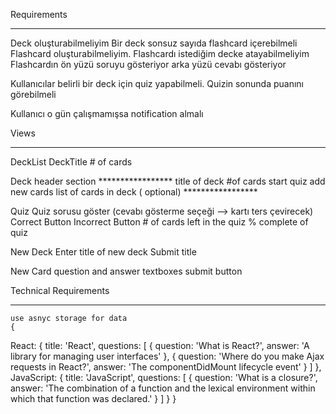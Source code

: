 Requirements
**************************************************
Deck oluşturabilmeliyim
Bir deck sonsuz sayıda flashcard içerebilmeli
Flashcard oluşturabilmeliyim.
Flashcardı istediğim decke atayabilmeliyim
Flashcardın ön yüzü 
	soruyu gösteriyor
	arka yüzü cevabı gösteriyor
	
Kullanıcılar belirli bir deck için quiz yapabilmeli.
Quizin sonunda puanını görebilmeli

Kullanıcı o gün çalışmamışsa notification almalı

Views
***************************************************
DeckList
	DeckTitle
	# of cards

Deck
	header section
	*****************
	title of deck
	#of cards
	start quiz
	add new cards
	list of cards in deck ( optional)
	*****************
	
Quiz
	Quiz sorusu göster
	(cevabı gösterme seçeği --> kartı ters çevirecek)
	Correct Button
	Incorrect Button
	# of cards left in the quiz
	% complete of quiz

New Deck
	Enter title of new deck
	Submit title

New Card
	question and answer textboxes
	submit button
	
Technical Requirements
***************************************************
	use asnyc storage for data
	{
  React: {
    title: 'React',
    questions: [
      {
        question: 'What is React?',
        answer: 'A library for managing user interfaces'
      },
      {
        question: 'Where do you make Ajax requests in React?',
        answer: 'The componentDidMount lifecycle event'
      }
    ]
  },
  JavaScript: {
    title: 'JavaScript',
    questions: [
      {
        question: 'What is a closure?',
        answer: 'The combination of a function and the lexical environment within which that function was declared.'
      }
    ]
  }
}
